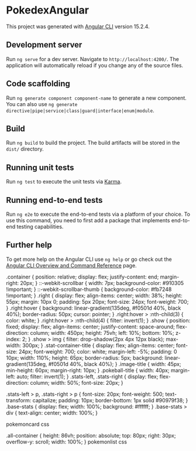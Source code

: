 # PokedexAngular

This project was generated with [Angular CLI](https://github.com/angular/angular-cli) version 15.2.4.

## Development server

Run `ng serve` for a dev server. Navigate to `http://localhost:4200/`. The application will automatically reload if you change any of the source files.

## Code scaffolding

Run `ng generate component component-name` to generate a new component. You can also use `ng generate directive|pipe|service|class|guard|interface|enum|module`.

## Build

Run `ng build` to build the project. The build artifacts will be stored in the `dist/` directory.

## Running unit tests

Run `ng test` to execute the unit tests via [Karma](https://karma-runner.github.io).

## Running end-to-end tests

Run `ng e2e` to execute the end-to-end tests via a platform of your choice. To use this command, you need to first add a package that implements end-to-end testing capabilities.

## Further help

To get more help on the Angular CLI use `ng help` or go check out the [Angular CLI Overview and Command Reference](https://angular.io/cli) page.


.container {
  position: relative;
  display: flex;
  justify-content: end;
  margin-right: 20px;
}
::-webkit-scrollbar {
  width: 7px;
  background-color: #910305 !important;
}
::-webkit-scrollbar-thumb {
  background-color: #fb7248 !important;
}
.right {
  display: flex;
  align-items: center;
  width: 38%;
  height: 55px;
  margin: 10px 0;
  padding: 5px 20px;
  font-size: 24px;
  font-weight: 700;
}
.right:hover {
  background: linear-gradient(135deg, #f0501d 40%, black 40%);
  border-radius: 50px;
  cursor: pointer;
}
.right:hover > :nth-child(3) {
  color: white;
}
.right:hover > :nth-child(4) {
  filter: invert(1);
}
.show {
  position: fixed;
  display: flex;
  align-items: center;
  justify-content: space-around;
  flex-direction: column;
  width: 450px;
  height: 75vh;
  left: 10%;
  bottom: 10%;
  z-index: 2;
}
.show > img {
  filter: drop-shadow(2px 4px 12px black);
  max-width: 300px;
}
.stat-container-title {
  display: flex;
  align-items: center;
  font-size: 24px;
  font-weight: 700;
  color: white;
  margin-left: -5%;
  padding: 0 10px;
  width: 110%;
  height: 65px;
  border-radius: 5px;
  background: linear-gradient(135deg, #f0501d 40%, black 40%);
}
.image-title {
  width: 45px;
  min-height: 60px;
  margin-right: 10px;
}
.pokeball-title {
  width: 40px;
  margin-left: auto;
  filter: invert(1);
}
.stats-left,
.stats-right {
  display: flex;
  flex-direction: column;
  width: 50%;
  font-size: 20px;
}

.stats-left > p,
.stats-right > p {
  font-size: 20px;
  font-weight: 500;
  text-transform: capitalize;
  padding: 10px;
  border-bottom: 1px solid #90979f38;
}
.base-stats {
  display: flex;
  width: 100%;
  background: #ffffff;
}
.base-stats > div {
  text-align: center;
  width: 100%;
}


pokemoncard css

.all-container {
  height: 86vh;
  position: absolute;
  top: 80px;
  right: 30px;
  overflow-y: scroll;
  width: 100%;
}
pokemonlist css